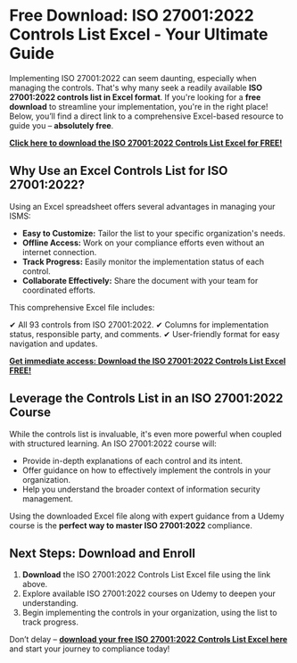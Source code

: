 # Free Download: ISO 27001:2022 Controls List Excel - Your Ultimate Guide

Implementing ISO 27001:2022 can seem daunting, especially when managing the controls. That's why many seek a readily available **ISO 27001:2022 controls list in Excel format**. If you're looking for a **free download** to streamline your implementation, you're in the right place! Below, you’ll find a direct link to a comprehensive Excel-based resource to guide you – **absolutely free**.

[**Click here to download the ISO 27001:2022 Controls List Excel for FREE!**](https://udemywork.com/iso-27001-2022-controls-list-excel)

## Why Use an Excel Controls List for ISO 27001:2022?

Using an Excel spreadsheet offers several advantages in managing your ISMS:

*   **Easy to Customize:** Tailor the list to your specific organization's needs.
*   **Offline Access:** Work on your compliance efforts even without an internet connection.
*   **Track Progress:** Easily monitor the implementation status of each control.
*   **Collaborate Effectively:** Share the document with your team for coordinated efforts.

This comprehensive Excel file includes:

✔ All 93 controls from ISO 27001:2022.
✔ Columns for implementation status, responsible party, and comments.
✔ User-friendly format for easy navigation and updates.

[**Get immediate access: Download the ISO 27001:2022 Controls List Excel FREE!**](https://udemywork.com/iso-27001-2022-controls-list-excel)

## Leverage the Controls List in an ISO 27001:2022 Course

While the controls list is invaluable, it's even more powerful when coupled with structured learning. An ISO 27001:2022 course will:

*   Provide in-depth explanations of each control and its intent.
*   Offer guidance on how to effectively implement the controls in your organization.
*   Help you understand the broader context of information security management.

Using the downloaded Excel file along with expert guidance from a Udemy course is the **perfect way to master ISO 27001:2022** compliance.

## Next Steps: Download and Enroll

1.  **Download** the ISO 27001:2022 Controls List Excel file using the link above.
2.  Explore available ISO 27001:2022 courses on Udemy to deepen your understanding.
3.  Begin implementing the controls in your organization, using the list to track progress.

Don’t delay – **[download your free ISO 27001:2022 Controls List Excel here](https://udemywork.com/iso-27001-2022-controls-list-excel)** and start your journey to compliance today!
